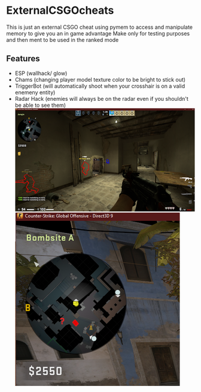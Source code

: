 # ExternalCSGOcheats
This is just an external CSGO cheat using pymem to access and manipulate memory to give you an in game advantage
Make only for testing purposes and then ment to be used in the ranked mode
## Features ##
* ESP (wallhack/ glow)
* Chams (changing player model texture color to be bright to stick out)
* TriggerBot (will automatically shoot when your crosshair is on a valid enemeny entity)
* Radar Hack (enemies will always be on the radar even if you shouldn't be able to see them)
![alt text](https://github.com/ksmxx/ExternalCSGOcheats/blob/main/pics/Screenshot1.png)
![alt text](https://github.com/ksmxx/ExternalCSGOcheats/blob/main/pics/Screenshot2.png)
